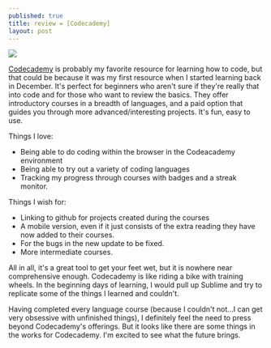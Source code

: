 ```yaml
---
published: true
title: review = [Codecademy]
layout: post
---
```

<img src="https://images.duckduckgo.com/iu/?u=http%3A%2F%2Fimg.logonews.cn%2Fuploads%2F2014%2F04%2F2014042606562763.png&f=1"/>

<p><a href="https://www.codecademy.com/learn" target="_blank">Codecademy</a> is probably my favorite resource for learning how to code, but that could be because it was my first resource when I started learning back in December. It's perfect for beginners who aren't sure if they're really that into code and for those who want to review the basics. They offer introductory courses in a breadth of languages, and a paid option that guides you through more advanced/interesting projects. It's fun, easy to use.</p>

<p>Things I love:</p>
<ul>
<li>Being able to do coding within the browser in the Codeacademy environment</li>
<li>Being able to try out a variety of coding languages</li>
<li>Tracking my progress through courses with badges and a streak monitor.</li>
</ul>

<p>Things I wish for:</p>
<ul>
<li>Linking to github for projects created during the courses</li>
<li>A mobile version, even if it just consists of the extra reading they have now added to their courses.</li>
<li>For the bugs in the new update to be fixed.</li>
<li>More intermediate courses.</li>
</ul>

<p>All in all, it's a great tool to get your feet wet, but it is nowhere near comprehensive enough. Codecademy is like riding a bike with training wheels.  In the beginning days of learning, I would pull up Sublime and try to replicate some of the things I learned and couldn't.</p>

<p>Having completed every language course (because I couldn't not...I can get very obsessive with unfinished things), I definitely feel the need to press beyond Codecademy's offerings. But it looks like there are some things in the works for Codecademy. I'm excited to see what the future brings. </p>




